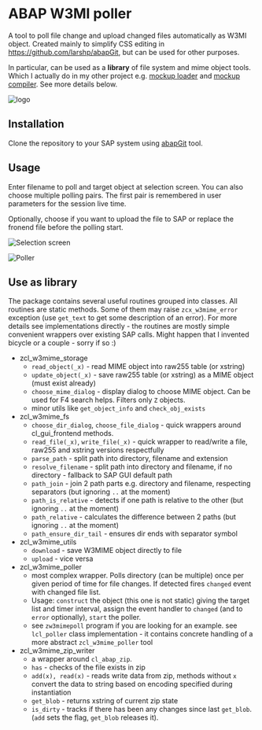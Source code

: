 # ABAP W3MI poller
A tool to poll file change and upload changed files automatically as W3MI object.
Created mainly to simplify CSS editing in https://github.com/larshp/abapGit, but can be used for other purposes.

In particular, can be used as a **library** of file system and mime object tools. Which I actually do in my other project e.g. [mockup loader](https://github.com/sbcgua/mockup_loader) and [mockup compiler](https://github.com/sbcgua/mockup_compiler). See more details below.

![logo](https://github.com/sbcgua/abap_w3mi_poller/wiki/img/w3mipoller-logo.png)

## Installation

Clone the repository to your SAP system using [abapGit](https://github.com/larshp/abapGit) tool.

## Usage
Enter filename to poll and target object at selection screen. You can also choose multiple polling pairs. The first pair is remembered in user parameters for the session live time.

Optionally, choose if you want to upload the file to SAP or replace the fronend file before the polling start.

![Selection screen](https://github.com/sbcgua/abap_w3mi_poller/wiki/img/selscreen.png)

![Poller](https://github.com/sbcgua/abap_w3mi_poller/wiki/img/poller.png)

## Use as library

The package contains several useful routines grouped into classes. All routines are static methods. Some of them may raise `zcx_w3mime_error` exception (use `get_text` to get some description of an error). For more details see implementations directly - the routines are mostly simple convenient wrappers over existing SAP calls. Might happen that I invented bicycle or a couple - sorry if so :)

- zcl_w3mime_storage
  - `read_object(_x)` - read MIME object into raw255 table (or xstring)
  - `update_object(_x)` - save raw255 table (or xstring) as a MIME object (must exist already)
  - `choose_mime_dialog` - display dialog to choose MIME object. Can be used for F4 search helps. Filters only `Z` objects.
  - minor utils like `get_object_info` and `check_obj_exists`
- zcl_w3mime_fs
  - `choose_dir_dialog`, `choose_file_dialog` - quick wrappers around cl_gui_frontend methods.
  - `read_file(_x)`, `write_file(_x)` - quick wrapper to read/write a file, raw255 and xstring versions respectfully
  - `parse_path` - split path into directory, filename and extension
  - `resolve_filename` - split path into directory and filename, if no directory - fallback to SAP GUI default path
  - `path_join` - join 2 path parts e.g. directory and filename, respecting separators (but ignoring `..` at the moment)
  - `path_is_relative` - detects if one path is relative to the other (but ignoring `..` at the moment)
  - `path_relative` - calculates the difference between 2 paths (but ignoring `..` at the moment)
  - `path_ensure_dir_tail` - ensures dir ends with separator symbol
- zcl_w3mime_utils
  - `download` - save W3MIME object directly to file
  - `upload` - vice versa
- zcl_w3mime_poller
  - most complex wrapper. Polls directory (can be multiple) once per given period of time for file changes. If detected fires `changed` event with changed file list.
  - Usage: `construct` the object (this one is not static) giving the target list and timer interval, assign the event handler to `changed` (and to `error` optionally), `start` the poller.
  - see `zw3mimepoll` program if you are looking for an example. see `lcl_poller` class implementation - it contains concrete handling of a more abstract `zcl_w3mime_poller` tool
- zcl_w3mime_zip_writer
  - a wrapper around `cl_abap_zip`.
  - `has` - checks of the file exists in zip
  - `add(x), read(x)` - reads write data from zip, methods without `x` convert the data to string based on encoding specified during instantiation
  - `get_blob` - returns xstring of current zip state
  - `is_dirty` - tracks if there has been any changes since last `get_blob`. (`add` sets the flag, `get_blob` releases it).